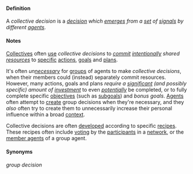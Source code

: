 #### Definition

A *collective decision* is a *[decision](https://github.com/gcassel/Modular-Organization-Terminology/blob/master/terms/decide.md) which [emerges](https://github.com/gcassel/Modular-Organization-Terminology/blob/master/terms/emergence.md) from a [set](https://github.com/gcassel/Modular-Organization-Terminology/blob/master/terms/set.md) of [signals](https://github.com/gcassel/Modular-Organization-Terminology/blob/master/terms/signal.md) by different [agents](https://github.com/gcassel/Modular-Organization-Terminology/blob/master/terms/agent.md)*. 

#### Notes

[Collectives](https://github.com/gcassel/Modular-Organization-Terminology/blob/master/terms/collective.md) often [use](https://github.com/gcassel/Modular-Organization-Terminology/blob/master/terms/use.md) *collective decisions* to *[commit](https://github.com/gcassel/Modular-Organization-Terminology/blob/master/terms/commit.md) [intentionally](https://github.com/gcassel/Modular-Organization-Terminology/blob/master/terms/intend.md) shared [resources](https://github.com/gcassel/Modular-Organization-Terminology/blob/master/terms/resource.md)* to [specific](https://github.com/gcassel/Modular-Organization-Terminology/blob/master/terms/specific.md) [actions](https://github.com/gcassel/Modular-Organization-Terminology/blob/master/terms/act.md), [goals](https://github.com/gcassel/Modular-Organization-Terminology/blob/master/terms/goal.md) and [plans](https://github.com/gcassel/Modular-Organization-Terminology/blob/master/terms/plan.md).  

It's often *un[necessary](https://github.com/gcassel/Modular-Organization-Terminology/blob/master/terms/require.md)* for [groups](https://github.com/gcassel/Modular-Organization-Terminology/blob/master/terms/group.md) of agents to make *collective decisions*, when their members could (instead) separately commit resources.  However, many actions, goals and plans *require a [significant](https://github.com/gcassel/Modular-Organization-Terminology/blob/master/terms/significance.md) (and possibly specific) amount of [investment](https://github.com/gcassel/Modular-Organization-Terminology/blob/master/terms/invest.md)* to even *[potentially](https://github.com/gcassel/Modular-Organization-Terminology/blob/master/terms/potential.md)* be completed, or to fully complete specific [objectives](https://github.com/gcassel/Modular-Organization-Terminology/blob/master/terms/objective.md) (such as [subgoals](https://github.com/gcassel/Modular-Organization-Terminology/blob/master/terms/substructure.md)) and *bonus goals*.   [Agents](https://github.com/gcassel/Modular-Organization-Terminology/blob/master/terms/agent.md) often attempt to [create](https://github.com/gcassel/Modular-Organization-Terminology/blob/master/terms/create.md) group decisions when they're necessary, and they *also* often try to create them to unnecessarily increase their personal influence within a broad [context](https://github.com/gcassel/Modular-Organization-Terminology/blob/master/terms/context.md).

Collective decisions are often [developed](https://github.com/gcassel/Modular-Organization-Terminology/blob/master/terms/develop.md) according to specific [recipes](https://github.com/gcassel/Modular-Organization-Terminology/blob/master/terms/recipe.md).  These recipes often include [voting](https://github.com/gcassel/Modular-Organization-Terminology/blob/master/terms/vote.md) by the [participants](https://github.com/gcassel/Modular-Organization-Terminology/blob/master/terms/participant.md) in a [network](https://github.com/gcassel/Modular-Organization-Terminology/blob/master/terms/network.md), or the [member agents](https://github.com/gcassel/Modular-Organization-Terminology/blob/master/compound-terms/member-agent.md) of a group agent.

#### Synonyms

*group decision*
